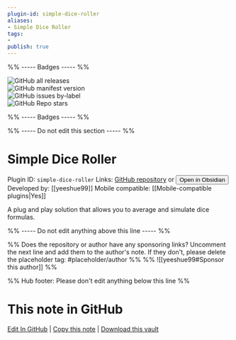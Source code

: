 ```yaml
---
plugin-id: simple-dice-roller
aliases:
- Simple Dice Roller
tags: 
- 
publish: true
---
```


%% ----- Badges ----- %%

![GitHub all releases](https://img.shields.io/github/downloads/yeeshue99/SimpleDiceRoller/total?color=573E7A&logo=github&style=for-the-badge)   
![GitHub manifest version](https://img.shields.io/github/manifest-json/v/yeeshue99/SimpleDiceRoller?color=573E7A&logo=github&style=for-the-badge)   
![GitHub issues by-label](https://img.shields.io/github/issues/yeeshue99/SimpleDiceRoller/help%20wanted?color=573E7A&logo=github&style=for-the-badge)   
![GitHub Repo stars](https://img.shields.io/github/stars/yeeshue99/SimpleDiceRoller?color=573E7A&logo=github&style=for-the-badge)

%% ----- Badges ----- %%

%% ----- Do not edit this section ----- %%

# Simple Dice Roller

Plugin ID: `simple-dice-roller`
Links: [GitHub repository](https://github.com/yeeshue99/SimpleDiceRoller) or [<button id=HH>Open in Obsidian</button>](obsidian://show-plugin?id=simple-dice-roller)
Developed by: [[yeeshue99]]
Mobile compatible: [[Mobile-compatible plugins|Yes]]

A plug and play solution that allows you to average and simulate dice formulas.

%% ----- Do not edit anything above this line ----- %% 

%% Does the repository or author have any sponsoring links? Uncomment the next line and add them to the author's note. If they don't, please delete the placeholder tag: #placeholder/author %%
%% ![[yeeshue99#Sponsor this author]] %%

%% Hub footer: Please don't edit anything below this line %%

# This note in GitHub

<span class="git-footer">[Edit In GitHub](https://github.dev/obsidian-community/obsidian-hub/blob/main/02%20-%20Community%20Expansions/02.05%20All%20Community%20Expansions/Plugins/simple-dice-roller.md "git-hub-edit-note") | [Copy this note](https://raw.githubusercontent.com/obsidian-community/obsidian-hub/main/02%20-%20Community%20Expansions/02.05%20All%20Community%20Expansions/Plugins/simple-dice-roller.md "git-hub-copy-note") | [Download this vault](https://github.com/obsidian-community/obsidian-hub/archive/refs/heads/main.zip "git-hub-download-vault") </span>
